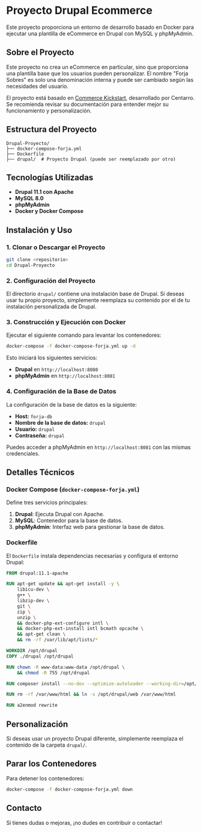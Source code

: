 # Proyecto Drupal Ecommerce

Este proyecto proporciona un entorno de desarrollo basado en Docker para ejecutar una plantilla de eCommerce en Drupal con MySQL y phpMyAdmin.

## Sobre el Proyecto

Este proyecto no crea un eCommerce en particular, sino que proporciona una plantilla base que los usuarios pueden personalizar. El nombre "Forja Sobres" es solo una denominación interna y puede ser cambiado según las necesidades del usuario.

El proyecto está basado en [Commerce Kickstart](https://github.com/centarro/commerce-kickstart-project), desarrollado por Centarro. Se recomienda revisar su documentación para entender mejor su funcionamiento y personalización.

## Estructura del Proyecto

```
Drupal-Proyecto/
├── docker-compose-forja.yml
├── Dockerfile
├── drupal/  # Proyecto Drupal (puede ser reemplazado por otro)
```

## Tecnologías Utilizadas

- **Drupal 11.1 con Apache**
- **MySQL 8.0**
- **phpMyAdmin**
- **Docker y Docker Compose**

## Instalación y Uso

### 1. Clonar o Descargar el Proyecto

```sh
git clone <repositorio>
cd Drupal-Proyecto
```

### 2. Configuración del Proyecto

El directorio `drupal/` contiene una instalación base de Drupal. Si deseas usar tu propio proyecto, simplemente reemplaza su contenido por el de tu instalación personalizada de Drupal.

### 3. Construcción y Ejecución con Docker

Ejecutar el siguiente comando para levantar los contenedores:

```sh
docker-compose -f docker-compose-forja.yml up -d
```

Esto iniciará los siguientes servicios:

- **Drupal** en `http://localhost:8080`
- **phpMyAdmin** en `http://localhost:8081`

### 4. Configuración de la Base de Datos

La configuración de la base de datos es la siguiente:

- **Host:** `forja-db`
- **Nombre de la base de datos:** `drupal`
- **Usuario:** `drupal`
- **Contraseña:** `drupal`

Puedes acceder a phpMyAdmin en `http://localhost:8081` con las mismas credenciales.

## Detalles Técnicos

### Docker Compose (`docker-compose-forja.yml`)

Define tres servicios principales:

1. **Drupal**: Ejecuta Drupal con Apache.
2. **MySQL**: Contenedor para la base de datos.
3. **phpMyAdmin**: Interfaz web para gestionar la base de datos.

### Dockerfile

El `Dockerfile` instala dependencias necesarias y configura el entorno Drupal:

```dockerfile
FROM drupal:11.1-apache

RUN apt-get update && apt-get install -y \
    libicu-dev \
    g++ \
    libzip-dev \
    git \
    zip \
    unzip \
    && docker-php-ext-configure intl \
    && docker-php-ext-install intl bcmath opcache \
    && apt-get clean \
    && rm -rf /var/lib/apt/lists/*

WORKDIR /opt/drupal
COPY ./drupal /opt/drupal

RUN chown -R www-data:www-data /opt/drupal \
    && chmod -R 755 /opt/drupal

RUN composer install --no-dev --optimize-autoloader --working-dir=/opt/drupal

RUN rm -rf /var/www/html && ln -s /opt/drupal/web /var/www/html

RUN a2enmod rewrite
```

## Personalización

Si deseas usar un proyecto Drupal diferente, simplemente reemplaza el contenido de la carpeta `drupal/`.

## Parar los Contenedores

Para detener los contenedores:

```sh
docker-compose -f docker-compose-forja.yml down
```

## Contacto

Si tienes dudas o mejoras, ¡no dudes en contribuir o contactar!
